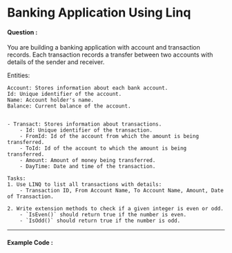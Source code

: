 # Banking Application Using Linq

#### Question :

You are building a banking application with account and transaction records. Each transaction records a transfer between two accounts with details of the sender and receiver.

Entities:

    Account: Stores information about each bank account.
    Id: Unique identifier of the account.
    Name: Account holder's name.
    Balance: Current balance of the account.


    - Transact: Stores information about transactions.
        - Id: Unique identifier of the transaction.
        - FromId: Id of the account from which the amount is being transferred.
        - ToId: Id of the account to which the amount is being transferred.
        - Amount: Amount of money being transferred.
        - DayTime: Date and time of the transaction.

    Tasks:
    1. Use LINQ to list all transactions with details:
        - Transaction ID, From Account Name, To Account Name, Amount, Date of Transaction.

    2. Write extension methods to check if a given integer is even or odd.
        - `IsEven()` should return true if the number is even.
        - `IsOdd()` should return true if the number is odd.

---

#### Example Code :

```c#

```
